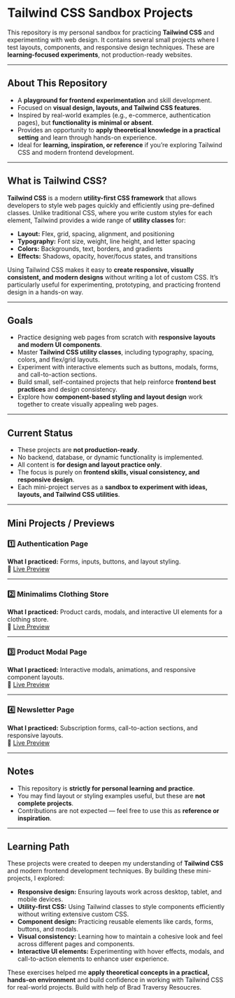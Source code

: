 # Tailwind CSS Sandbox Projects

This repository is my personal sandbox for practicing **Tailwind CSS** and experimenting with web design. It contains several small projects where I test layouts, components, and responsive design techniques. These are **learning-focused experiments**, not production-ready websites.

---

## About This Repository
- A **playground for frontend experimentation** and skill development.
- Focused on **visual design, layouts, and Tailwind CSS features**.
- Inspired by real-world examples (e.g., e-commerce, authentication pages), but **functionality is minimal or absent**.
- Provides an opportunity to **apply theoretical knowledge in a practical setting** and learn through hands-on experience.
- Ideal for **learning, inspiration, or reference** if you’re exploring Tailwind CSS and modern frontend development.

---

## What is Tailwind CSS?
**Tailwind CSS** is a modern **utility-first CSS framework** that allows developers to style web pages quickly and efficiently using pre-defined classes. Unlike traditional CSS, where you write custom styles for each element, Tailwind provides a wide range of **utility classes** for:  
- **Layout:** Flex, grid, spacing, alignment, and positioning  
- **Typography:** Font size, weight, line height, and letter spacing  
- **Colors:** Backgrounds, text, borders, and gradients  
- **Effects:** Shadows, opacity, hover/focus states, and transitions  

Using Tailwind CSS makes it easy to **create responsive, visually consistent, and modern designs** without writing a lot of custom CSS. It’s particularly useful for experimenting, prototyping, and practicing frontend design in a hands-on way.

---

## Goals
- Practice designing web pages from scratch with **responsive layouts and modern UI components**.
- Master **Tailwind CSS utility classes**, including typography, spacing, colors, and flex/grid layouts.
- Experiment with interactive elements such as buttons, modals, forms, and call-to-action sections.
- Build small, self-contained projects that help reinforce **frontend best practices** and design consistency.
- Explore how **component-based styling and layout design** work together to create visually appealing web pages.

---

## Current Status
- These projects are **not production-ready**.
- No backend, database, or dynamic functionality is implemented.
- All content is **for design and layout practice only**.
- The focus is purely on **frontend skills, visual consistency, and responsive design**.
- Each mini-project serves as a **sandbox to experiment with ideas, layouts, and Tailwind CSS utilities**.

---

## Mini Projects / Previews

### 1️⃣ Authentication Page
**What I practiced:** Forms, inputs, buttons, and layout styling.  
🔗 [Live Preview](https://tailwindcss-authentication.vercel.app)

---

### 2️⃣ Minimalims Clothing Store
**What I practiced:** Product cards, modals, and interactive UI elements for a clothing store.  
🔗 [Live Preview](https://tailwindcss-minimalism-store.vercel.app)

---

### 3️⃣ Product Modal Page
**What I practiced:** Interactive modals, animations, and responsive component layouts.  
🔗 [Live Preview](https://tailwindcss-product-modal.vercel.app)

---

### 4️⃣ Newsletter Page
**What I practiced:** Subscription forms, call-to-action sections, and responsive layouts.  
🔗 [Live Preview](https://tailwindcss-newsletter.vercel.app)

---

## Notes
- This repository is **strictly for personal learning and practice**.  
- You may find layout or styling examples useful, but these are **not complete projects**.  
- Contributions are not expected — feel free to use this as **reference or inspiration**.  

---

## Learning Path
These projects were created to deepen my understanding of **Tailwind CSS** and modern frontend development techniques. By building these mini-projects, I explored:  
- **Responsive design:** Ensuring layouts work across desktop, tablet, and mobile devices.  
- **Utility-first CSS:** Using Tailwind classes to style components efficiently without writing extensive custom CSS.  
- **Component design:** Practicing reusable elements like cards, forms, buttons, and modals.  
- **Visual consistency:** Learning how to maintain a cohesive look and feel across different pages and components.  
- **Interactive UI elements:** Experimenting with hover effects, modals, and call-to-action elements to enhance user experience.  

These exercises helped me **apply theoretical concepts in a practical, hands-on environment** and build confidence in working with Tailwind CSS for real-world projects. Build with help of Brad Traversy Resoucres.
